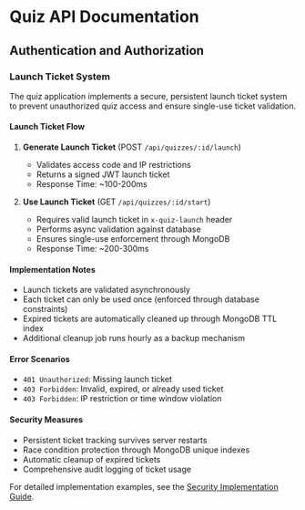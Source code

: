 # Quiz API Documentation

## Authentication and Authorization

### Launch Ticket System

The quiz application implements a secure, persistent launch ticket system to prevent unauthorized quiz access and ensure single-use ticket validation.

#### Launch Ticket Flow

1. **Generate Launch Ticket** (POST `/api/quizzes/:id/launch`)

   - Validates access code and IP restrictions
   - Returns a signed JWT launch ticket
   - Response Time: ~100-200ms

2. **Use Launch Ticket** (GET `/api/quizzes/:id/start`)
   - Requires valid launch ticket in `x-quiz-launch` header
   - Performs async validation against database
   - Ensures single-use enforcement through MongoDB
   - Response Time: ~200-300ms

#### Implementation Notes

- Launch tickets are validated asynchronously
- Each ticket can only be used once (enforced through database constraints)
- Expired tickets are automatically cleaned up through MongoDB TTL index
- Additional cleanup job runs hourly as a backup mechanism

#### Error Scenarios

- `401 Unauthorized`: Missing launch ticket
- `403 Forbidden`: Invalid, expired, or already used ticket
- `403 Forbidden`: IP restriction or time window violation

#### Security Measures

- Persistent ticket tracking survives server restarts
- Race condition protection through MongoDB unique indexes
- Automatic cleanup of expired tickets
- Comprehensive audit logging of ticket usage

For detailed implementation examples, see the [Security Implementation Guide](./security-implementation.md).
